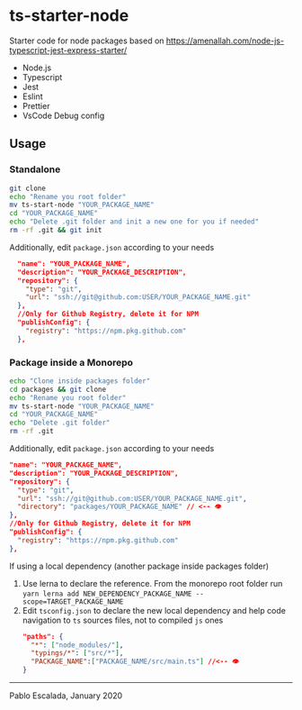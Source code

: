 # ts-starter-node

Starter code for node packages based on https://amenallah.com/node-js-typescript-jest-express-starter/

- Node.js
- Typescript
- Jest
- Eslint
- Prettier
- VsCode Debug config

## Usage

### Standalone

```bash
git clone
echo "Rename you root folder"
mv ts-start-node "YOUR_PACKAGE_NAME"
cd "YOUR_PACKAGE_NAME"
echo "Delete .git folder and init a new one for you if needed"
rm -rf .git && git init
```

Additionally, edit `package.json` according to your needs
```json
  "name": "YOUR_PACKAGE_NAME",
  "description": "YOUR_PACKAGE_DESCRIPTION",
  "repository": {
    "type": "git",
    "url": "ssh://git@github.com:USER/YOUR_PACKAGE_NAME.git"
  },
  //Only for Github Registry, delete it for NPM
  "publishConfig": {
    "registry": "https://npm.pkg.github.com"
  },
```

### Package inside a Monorepo

```bash
echo "Clone inside packages folder"
cd packages && git clone
echo "Rename you root folder"
mv ts-start-node "YOUR_PACKAGE_NAME"
cd "YOUR_PACKAGE_NAME"
echo "Delete .git folder"
rm -rf .git
```

Additionally, edit `package.json` according to your needs
```json
"name": "YOUR_PACKAGE_NAME",
"description": "YOUR_PACKAGE_DESCRIPTION",
"repository": {
  "type": "git",
  "url": "ssh://git@github.com:USER/YOUR_PACKAGE_NAME.git",
  "directory": "packages/YOUR_PACKAGE_NAME" // <-- 👁
},
//Only for Github Registry, delete it for NPM
"publishConfig": {
  "registry": "https://npm.pkg.github.com"
},
```
If using a local dependency (another package inside packages folder)

1. Use lerna to declare the reference. From the monorepo root folder run
`yarn lerna add NEW_DEPENDENCY_PACKAGE_NAME --scope=TARGET_PACKAGE_NAME`
2. Edit `tsconfig.json` to declare the new local dependency and help code navigation to `ts` sources files, not to compiled `js` ones
    ```json
    "paths": {
      "*": ["node_modules/"],
      "typings/*": ["src/*"],
      "PACKAGE_NAME":["PACKAGE_NAME/src/main.ts"] //<-- 👁
    }
    ```




---
Pablo Escalada, January 2020